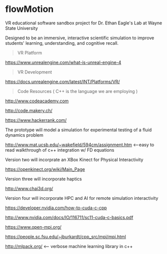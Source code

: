 # flowMotion
VR educational software sandbox project for Dr. Ethan Eagle's Lab at Wayne State University 

Designed to be an immersive, interactive scientific simulation to improve students' learning, understanding, and cognitive recall.

> VR Platform

https://www.unrealengine.com/what-is-unreal-engine-4 

> VR Development

https://docs.unrealengine.com/latest/INT/Platforms/VR/

> Code Resources ( C++ is the language we are employing )

http://www.codeacademy.com

http://code.makery.ch/

https://www.hackerrank.com/

The prototype will model a simulation for experimental testing of a fluid dynamics problem

http://www.mat.ucsb.edu/~wakefield/594cm/assignment.htm <--easy to read walkthrough of c++ integration w/ FD equations

Version two will incorprate an XBox Kinect for Physical Interactivity

https://openkinect.org/wiki/Main_Page

Version three will incorporate haptics

http://www.chai3d.org/

Version four will incorporate HPC and AI for remote simulation interactivity

https://developer.nvidia.com/how-to-cuda-c-cpp

http://www.nvidia.com/docs/IO/116711/sc11-cuda-c-basics.pdf

https://www.open-mpi.org/

https://people.sc.fsu.edu/~jburkardt/cpp_src/mpi/mpi.html

http://mlpack.org/ <-- verbose machine learning library in c++


